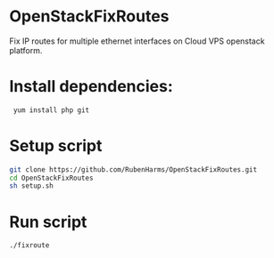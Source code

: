 # OpenStackFixRoutes
Fix IP routes for multiple ethernet interfaces on Cloud VPS openstack platform. 

# Install dependencies:

``` bash
 yum install php git
```

# Setup script

``` bash
git clone https://github.com/RubenHarms/OpenStackFixRoutes.git
cd OpenStackFixRoutes
sh setup.sh
```

# Run script
``` bash
./fixroute
```
